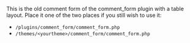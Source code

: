This is the old comment form of the comment_form plugin with a table layout.
Place it one of the two places if you still wish to use it:
- `/plugins/comment_form/comment_form.php`
- `/themes/<yourtheme>/comment_form/comment_form.php`



